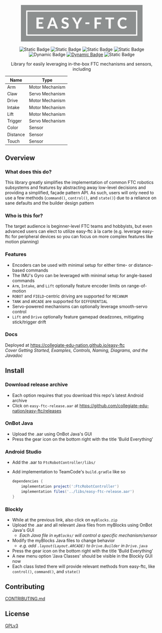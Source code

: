 <div align="center">
<img src='docs/img/logo/easy-ftc_color.png' alt='easy-ftc' height=auto width=400px>

![Static Badge](https://img.shields.io/badge/Version-1.0-mediumblue?style=for-the-badge&labelColor=8C8F8F)
![Static Badge](https://img.shields.io/badge/FTC_SDK-10.1.1-mediumblue?style=for-the-badge&labelColor=8C8F8F)
![Static Badge](https://img.shields.io/badge/Android_API-30-mediumblue?style=for-the-badge&labelColor=8C8F8F)
![Static Badge](https://img.shields.io/badge/OpenJDK-21.0.4-mediumblue?style=for-the-badge&labelColor=8C8F8F)\
![Dynamic Badge](https://img.shields.io/github/actions/workflow/status/collegiate-edu-nation/easy-ftc/build.yaml?branch=main&style=for-the-badge&labelColor=8C8F8F&color=forestgreen)
[![Dynamic Badge](https://img.shields.io/endpoint.svg?url=https%3A%2F%2Fgarnix.io%2Fapi%2Fbadges%2Fcollegiate-edu-nation%2Feasy-ftc%3Fbranch%3Dmain&style=for-the-badge&color=8C8F8F&labelColor=8C8F8F)](https://garnix.io/repo/collegiate-edu-nation/easy-ftc)
![Static Badge](https://img.shields.io/badge/Powered_by_Nix-grey?logo=nixOS&logoColor=white&logoSize=auto&style=for-the-badge&color=8C8F8F)

Library for easily leveraging in-the-box FTC mechanisms and sensors, including

| Name     | Type            |
| -------- | --------------- |
| Arm      | Motor Mechanism |
| Claw     | Servo Mechanism |
| Drive    | Motor Mechanism |
| Intake   | Motor Mechanism |
| Lift     | Motor Mechanism |
| Trigger  | Servo Mechanism |
| Color    | Sensor          |
| Distance | Sensor          |
| Touch    | Sensor          |

</div>

## Overview

### What does this do?

This library greatly simplifies the implementation of common FTC robotics subsystems and features by abstracting away low-level decisions and providing a simplified, façade pattern API. As such, users will only need to use a few methods (`command()`, `control()`, and `state()`) due to a reliance on sane defaults and the builder design pattern

### Who is this for?

The target audience is beginner-level FTC teams and hobbyists, but even advanced users can elect to utilize easy-ftc à la carte (e.g. leverage easy-ftc for peripheral devices so you can focus on more complex features like motion planning)

### Features

- Encoders can be used with minimal setup for either time- or distance-based commands
- The IMU's Gyro can be leveraged with minimal setup for angle-based commands
- `Arm`, `Intake`, and `Lift` optionally feature encoder limits on range-of-motion
- `ROBOT` and `FIELD`-centric driving are supported for `MECANUM`
- `TANK` and `ARCADE` are supported for `DIFFERENTIAL`
- Servo-powered mechanisms can optionally leverage smooth-servo control
- `Lift` and `Drive` optionally feature gamepad deadzones, mitigating stick/trigger drift

### Docs

Deployed at https://collegiate-edu-nation.github.io/easy-ftc<br>
_Cover Getting Started, Examples, Controls, Naming, Diagrams, and the Javadoc_

## Install

### Download release archive

- Each option requires that you download this repo's latest Android archive
- Click on `easy-ftc-release.aar` at https://github.com/collegiate-edu-nation/easy-ftc/releases

### OnBot Java

- Upload the .aar using OnBot Java's GUI
- Press the gear icon on the bottom right with the title 'Build Everything'

### Android Studio

- Add the .aar to `FtcRobotController/libs/`
- Add implementation to TeamCode's `build.gradle` like so

  ```groovy
  dependencies {
      implementation project(':FtcRobotController')
      implementation files('../libs/easy-ftc-release.aar')
  }
  ```

### Blockly

- While at the previous link, also click on `myBlocks.zip`
- Upload the .aar and all relevant Java files from myBlocks using OnBot Java's GUI
  - _Each Java file in `myBlocks/` will control a specific mechanism/sensor_
- Modify the myBlocks Java files to change behavior
  - _e.g. add `.layout(Layout.ARCADE)` to `Drive.Builder` in `Drive.java`_
- Press the gear icon on the bottom right with the title 'Build Everything'
- A new menu option 'Java Classes' should be visible in the Blockly GUI now
- Each class listed there will provide relevant methods from easy-ftc, like `control()`, `command()`, and `state()`

## Contributing

[CONTRIBUTING.md](.github/CONTRIBUTING.md)

## License

[GPLv3](COPYING)
